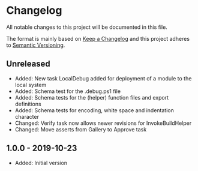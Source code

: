 # Changelog

All notable changes to this project will be documented in this file.

The format is mainly based on [Keep a Changelog](http://keepachangelog.com/)
and this project adheres to [Semantic Versioning](http://semver.org/).

## Unreleased

* Added: New task LocalDebug added for deployment of a module to the local system
* Added: Schema test for the .debug.ps1 file
* Added: Schema tests for the (helper) function files and export definitions
* Added: Schema tests for encoding, white space and indentation character
* Changed: Verify task now allows newer revisions for InvokeBuildHelper
* Changed: Move asserts from Gallery to Approve task

## 1.0.0 - 2019-10-23

* Added: Initial version
